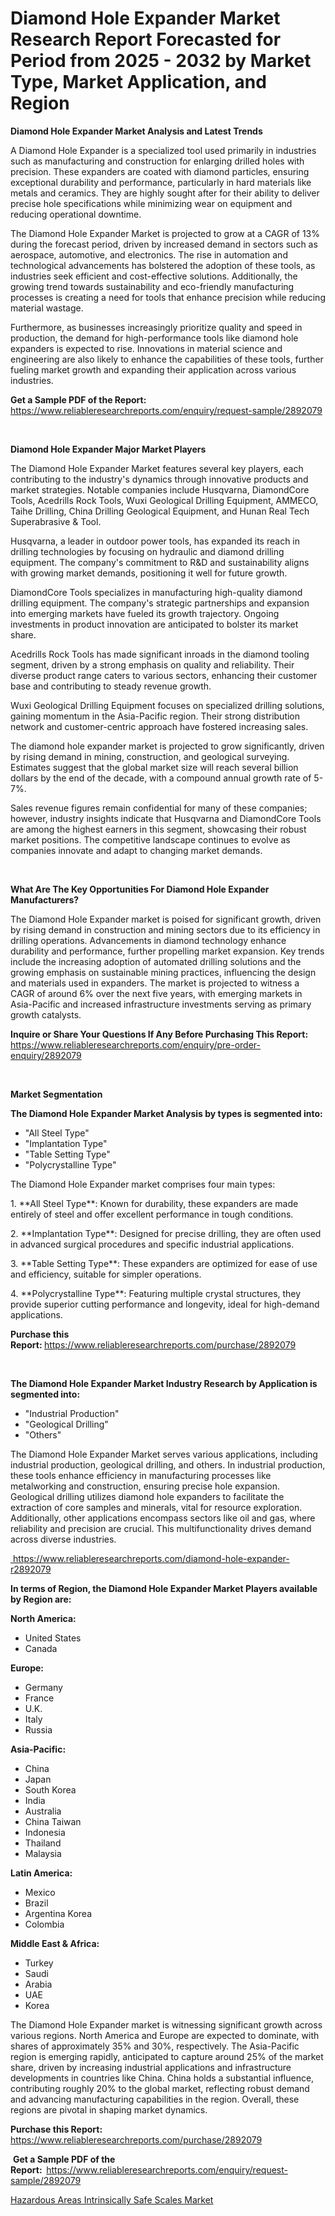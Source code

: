 <p><h1>Diamond Hole Expander Market Research Report Forecasted for Period from 2025 -  2032 by Market Type, Market Application, and Region</h1></p><p><strong>Diamond Hole Expander Market Analysis and Latest Trends</strong></p>
<p><p>A Diamond Hole Expander is a specialized tool used primarily in industries such as manufacturing and construction for enlarging drilled holes with precision. These expanders are coated with diamond particles, ensuring exceptional durability and performance, particularly in hard materials like metals and ceramics. They are highly sought after for their ability to deliver precise hole specifications while minimizing wear on equipment and reducing operational downtime.</p><p>The Diamond Hole Expander Market is projected to grow at a CAGR of 13% during the forecast period, driven by increased demand in sectors such as aerospace, automotive, and electronics. The rise in automation and technological advancements has bolstered the adoption of these tools, as industries seek efficient and cost-effective solutions. Additionally, the growing trend towards sustainability and eco-friendly manufacturing processes is creating a need for tools that enhance precision while reducing material wastage.</p><p>Furthermore, as businesses increasingly prioritize quality and speed in production, the demand for high-performance tools like diamond hole expanders is expected to rise. Innovations in material science and engineering are also likely to enhance the capabilities of these tools, further fueling market growth and expanding their application across various industries.</p></p>
<p><strong>Get a Sample PDF of the Report:&nbsp;</strong> <a href="https://www.reliableresearchreports.com/enquiry/request-sample/2892079?utm_campaign=2253&utm_medium=2&utm_source=Github&utm_content=ia&utm_term=15032025&utm_id=diamond-hole-expander">https://www.reliableresearchreports.com/enquiry/request-sample/2892079</a></p>
<p>&nbsp;</p>
<p><strong>Diamond Hole Expander Major Market Players</strong></p>
<p><p>The Diamond Hole Expander Market features several key players, each contributing to the industry's dynamics through innovative products and market strategies. Notable companies include Husqvarna, DiamondCore Tools, Acedrills Rock Tools, Wuxi Geological Drilling Equipment, AMMECO, Taihe Drilling, China Drilling Geological Equipment, and Hunan Real Tech Superabrasive & Tool.</p><p>Husqvarna, a leader in outdoor power tools, has expanded its reach in drilling technologies by focusing on hydraulic and diamond drilling equipment. The company's commitment to R&D and sustainability aligns with growing market demands, positioning it well for future growth.</p><p>DiamondCore Tools specializes in manufacturing high-quality diamond drilling equipment. The company's strategic partnerships and expansion into emerging markets have fueled its growth trajectory. Ongoing investments in product innovation are anticipated to bolster its market share.</p><p>Acedrills Rock Tools has made significant inroads in the diamond tooling segment, driven by a strong emphasis on quality and reliability. Their diverse product range caters to various sectors, enhancing their customer base and contributing to steady revenue growth.</p><p>Wuxi Geological Drilling Equipment focuses on specialized drilling solutions, gaining momentum in the Asia-Pacific region. Their strong distribution network and customer-centric approach have fostered increasing sales.</p><p>The diamond hole expander market is projected to grow significantly, driven by rising demand in mining, construction, and geological surveying. Estimates suggest that the global market size will reach several billion dollars by the end of the decade, with a compound annual growth rate of 5-7%.</p><p>Sales revenue figures remain confidential for many of these companies; however, industry insights indicate that Husqvarna and DiamondCore Tools are among the highest earners in this segment, showcasing their robust market positions. The competitive landscape continues to evolve as companies innovate and adapt to changing market demands.</p></p>
<p>&nbsp;</p>
<p><strong>What Are The Key Opportunities For Diamond Hole Expander Manufacturers?</strong></p>
<p><p>The Diamond Hole Expander market is poised for significant growth, driven by rising demand in construction and mining sectors due to its efficiency in drilling operations. Advancements in diamond technology enhance durability and performance, further propelling market expansion. Key trends include the increasing adoption of automated drilling solutions and the growing emphasis on sustainable mining practices, influencing the design and materials used in expanders. The market is projected to witness a CAGR of around 6% over the next five years, with emerging markets in Asia-Pacific and increased infrastructure investments serving as primary growth catalysts.</p></p>
<p><strong>Inquire or Share Your Questions If Any Before Purchasing This Report:</strong> <a href="https://www.reliableresearchreports.com/enquiry/pre-order-enquiry/2892079?utm_campaign=2253&utm_medium=2&utm_source=Github&utm_content=ia&utm_term=15032025&utm_id=diamond-hole-expander">https://www.reliableresearchreports.com/enquiry/pre-order-enquiry/2892079</a></p>
<p>&nbsp;</p>
<p><strong>Market Segmentation</strong></p>
<p><strong>The Diamond Hole Expander Market Analysis by types is segmented into:</strong></p>
<p><ul><li>"All Steel Type"</li><li>"Implantation Type"</li><li>"Table Setting Type"</li><li>"Polycrystalline Type"</li></ul></p>
<p><p>The Diamond Hole Expander market comprises four main types: </p><p>1. **All Steel Type**: Known for durability, these expanders are made entirely of steel and offer excellent performance in tough conditions.</p><p>2. **Implantation Type**: Designed for precise drilling, they are often used in advanced surgical procedures and specific industrial applications.</p><p>3. **Table Setting Type**: These expanders are optimized for ease of use and efficiency, suitable for simpler operations.</p><p>4. **Polycrystalline Type**: Featuring multiple crystal structures, they provide superior cutting performance and longevity, ideal for high-demand applications.</p></p>
<p><strong>Purchase this Report:&nbsp;</strong><a href="https://www.reliableresearchreports.com/purchase/2892079?utm_campaign=2253&utm_medium=2&utm_source=Github&utm_content=ia&utm_term=15032025&utm_id=diamond-hole-expander">https://www.reliableresearchreports.com/purchase/2892079</a></p>
<p>&nbsp;</p>
<p><strong>The Diamond Hole Expander Market Industry Research by Application is segmented into:</strong></p>
<p><ul><li>"Industrial Production"</li><li>"Geological Drilling"</li><li>"Others"</li></ul></p>
<p><p>The Diamond Hole Expander Market serves various applications, including industrial production, geological drilling, and others. In industrial production, these tools enhance efficiency in manufacturing processes like metalworking and construction, ensuring precise hole expansion. Geological drilling utilizes diamond hole expanders to facilitate the extraction of core samples and minerals, vital for resource exploration. Additionally, other applications encompass sectors like oil and gas, where reliability and precision are crucial. This multifunctionality drives demand across diverse industries.</p></p>
<p><a href="https://www.reliableresearchreports.com/diamond-hole-expander-r2892079?utm_campaign=2253&utm_medium=2&utm_source=Github&utm_content=ia&utm_term=15032025&utm_id=diamond-hole-expander">&nbsp;https://www.reliableresearchreports.com/diamond-hole-expander-r2892079</a></p>
<p><strong>In terms of Region, the Diamond Hole Expander Market Players available by Region are:</strong></p>
<p>
    <p> <strong> North America: </strong>
        <ul>
            <li>United States</li>
            <li>Canada</li>
        </ul>
        </p> 
    <p> <strong> Europe: </strong>
        <ul>
            <li>Germany</li>
            <li>France</li>
            <li>U.K.</li>
            <li>Italy</li>
            <li>Russia</li>
        </ul>
        </p> 
    <p> <strong> Asia-Pacific: </strong>
        <ul>
            <li>China</li>
            <li>Japan</li>
            <li>South Korea</li>
            <li>India</li>
            <li>Australia</li>
            <li>China Taiwan</li>
            <li>Indonesia</li>
            <li>Thailand</li>
            <li>Malaysia</li>
        </ul>
        </p> 
    <p> <strong> Latin America: </strong>
        <ul>
            <li>Mexico</li>
            <li>Brazil</li>
            <li>Argentina Korea</li>
            <li>Colombia</li>
        </ul>
        </p> 
    <p> <strong> Middle East & Africa: </strong>
        <ul>
            <li>Turkey</li>
            <li>Saudi</li>
            <li>Arabia</li>
            <li>UAE</li>
            <li>Korea</li>
        </ul>
    </p>
    </p>
<p><p>The Diamond Hole Expander market is witnessing significant growth across various regions. North America and Europe are expected to dominate, with shares of approximately 35% and 30%, respectively. The Asia-Pacific region is emerging rapidly, anticipated to capture around 25% of the market share, driven by increasing industrial applications and infrastructure developments in countries like China. China holds a substantial influence, contributing roughly 20% to the global market, reflecting robust demand and advancing manufacturing capabilities in the region. Overall, these regions are pivotal in shaping market dynamics.</p></p>
<p><strong>Purchase this Report: </strong><a href="https://www.reliableresearchreports.com/purchase/2892079?utm_campaign=2253&utm_medium=2&utm_source=Github&utm_content=ia&utm_term=15032025&utm_id=diamond-hole-expander">https://www.reliableresearchreports.com/purchase/2892079</a></p>
<p>&nbsp;<strong>Get a Sample PDF of the Report:&nbsp;&nbsp;</strong><a href="https://www.reliableresearchreports.com/enquiry/request-sample/2892079?utm_campaign=2253&utm_medium=2&utm_source=Github&utm_content=ia&utm_term=15032025&utm_id=diamond-hole-expander">https://www.reliableresearchreports.com/enquiry/request-sample/2892079</a></p>
<p><strong></strong></p>
<p><p><a href="https://github.com/petbigbeepjn/Market-Research-Report-List-1/blob/main/hazardous-areas-intrinsically-safe-scales-market.md?utm_campaign=2253&utm_medium=2&utm_source=Github&utm_content=ia&utm_term=15032025&utm_id=diamond-hole-expander">Hazardous Areas Intrinsically Safe Scales Market</a></p></p>